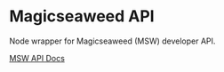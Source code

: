 Magicseaweed API
=============

Node wrapper for Magicseaweed (MSW) developer API. 

[MSW API Docs](magicseaweed.com/developer/forecast-api)
